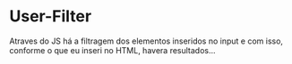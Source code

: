 # User-Filter
Atraves do JS há a filtragem dos elementos inseridos no input e com isso, conforme o que eu inseri no HTML, havera resultados...
